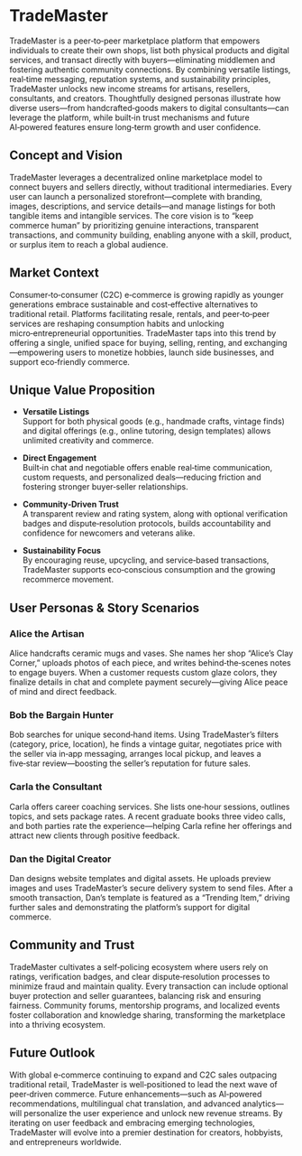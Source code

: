 # TradeMaster

TradeMaster is a peer‑to‑peer marketplace platform that empowers individuals to create their own shops, list both physical products and digital services, and transact directly with buyers—eliminating middlemen and fostering authentic community connections. By combining versatile listings, real‑time messaging, reputation systems, and sustainability principles, TradeMaster unlocks new income streams for artisans, resellers, consultants, and creators. Thoughtfully designed personas illustrate how diverse users—from handcrafted‑goods makers to digital consultants—can leverage the platform, while built‑in trust mechanisms and future AI‑powered features ensure long‑term growth and user confidence.

## Concept and Vision

TradeMaster leverages a decentralized online marketplace model to connect buyers and sellers directly, without traditional intermediaries. Every user can launch a personalized storefront—complete with branding, images, descriptions, and service details—and manage listings for both tangible items and intangible services. The core vision is to “keep commerce human” by prioritizing genuine interactions, transparent transactions, and community building, enabling anyone with a skill, product, or surplus item to reach a global audience.

## Market Context

Consumer‑to‑consumer (C2C) e‑commerce is growing rapidly as younger generations embrace sustainable and cost‑effective alternatives to traditional retail. Platforms facilitating resale, rentals, and peer‑to‑peer services are reshaping consumption habits and unlocking micro‑entrepreneurial opportunities. TradeMaster taps into this trend by offering a single, unified space for buying, selling, renting, and exchanging—empowering users to monetize hobbies, launch side businesses, and support eco‑friendly commerce.

## Unique Value Proposition

- **Versatile Listings**  
  Support for both physical goods (e.g., handmade crafts, vintage finds) and digital offerings (e.g., online tutoring, design templates) allows unlimited creativity and commerce.

- **Direct Engagement**  
  Built‑in chat and negotiable offers enable real‑time communication, custom requests, and personalized deals—reducing friction and fostering stronger buyer‑seller relationships.

- **Community‑Driven Trust**  
  A transparent review and rating system, along with optional verification badges and dispute‑resolution protocols, builds accountability and confidence for newcomers and veterans alike.

- **Sustainability Focus**  
  By encouraging reuse, upcycling, and service‑based transactions, TradeMaster supports eco‑conscious consumption and the growing recommerce movement.

## User Personas & Story Scenarios

### Alice the Artisan  
Alice handcrafts ceramic mugs and vases. She names her shop “Alice’s Clay Corner,” uploads photos of each piece, and writes behind‑the‑scenes notes to engage buyers. When a customer requests custom glaze colors, they finalize details in chat and complete payment securely—giving Alice peace of mind and direct feedback.

### Bob the Bargain Hunter  
Bob searches for unique second‑hand items. Using TradeMaster’s filters (category, price, location), he finds a vintage guitar, negotiates price with the seller via in‑app messaging, arranges local pickup, and leaves a five‑star review—boosting the seller’s reputation for future sales.

### Carla the Consultant  
Carla offers career coaching services. She lists one‑hour sessions, outlines topics, and sets package rates. A recent graduate books three video calls, and both parties rate the experience—helping Carla refine her offerings and attract new clients through positive feedback.

### Dan the Digital Creator  
Dan designs website templates and digital assets. He uploads preview images and uses TradeMaster’s secure delivery system to send files. After a smooth transaction, Dan’s template is featured as a “Trending Item,” driving further sales and demonstrating the platform’s support for digital commerce.

## Community and Trust

TradeMaster cultivates a self‑policing ecosystem where users rely on ratings, verification badges, and clear dispute‑resolution processes to minimize fraud and maintain quality. Every transaction can include optional buyer protection and seller guarantees, balancing risk and ensuring fairness. Community forums, mentorship programs, and localized events foster collaboration and knowledge sharing, transforming the marketplace into a thriving ecosystem.

## Future Outlook

With global e‑commerce continuing to expand and C2C sales outpacing traditional retail, TradeMaster is well‑positioned to lead the next wave of peer‑driven commerce. Future enhancements—such as AI‑powered recommendations, multilingual chat translation, and advanced analytics—will personalize the user experience and unlock new revenue streams. By iterating on user feedback and embracing emerging technologies, TradeMaster will evolve into a premier destination for creators, hobbyists, and entrepreneurs worldwide.
